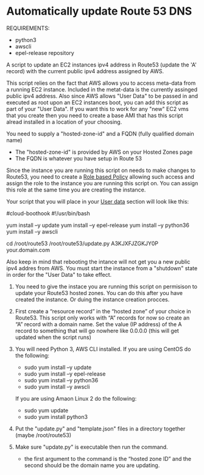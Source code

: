 # Automatically update Route 53 DNS

REQUIREMENTS:
- python3
- awscli
- epel-release repository

A script to update an EC2 instances ipv4 address in Route53 (update the 'A' record) with the current public ipv4 address assigned by AWS.


This script relies on the fact that AWS allows you to access meta-data from a running EC2 instance. Included in the metat-data is the currently assinged public ipv4 address. 
Also since AWS allows "User Data" to be passed in and executed as root upon an EC2 instances boot, you can add this script as part of your "User Data".
If you want this to work for any "new" EC2 vms that you create then you need to create a base AMI that has this script alread installed in a location of your choosing.


You need to supply a "hosted-zone-id" and a FQDN (fully qualified domain name)
  - The "hosted-zone-id" is provided by AWS on your Hosted Zones page
  - The FQDN is whatever you have setup in Route 53

Since the instance you are running this script on needs to make changes to Route53, you need to create a [Role based Policy](https://docs.aws.amazon.com/IAM/latest/UserGuide/access_policies.html) allowing such
access and assign the role to the instance you are running this script on. You can assign this role at the same time you are creating the instance.

Your script that you will place in your [User data](https://docs.aws.amazon.com/AWSEC2/latest/UserGuide/user-data.html) section will look like this:
  
#cloud-boothook
#!/usr/bin/bash

yum install –y update
yum install –y epel-release
yum install –y python36
yum install –y awscli

cd /root/route53
/root/route53/update.py A3KJXFJZGKJY0P your.domain.com
  
Also keep in mind that rebooting the intance will not get you a new public ipv4 addres from AWS. You must start the instance from a "shutdown" state in order for the "User Data" to take effect.


1. You need to give the instace you are running this script on permisison to update your Route53 hosted zones. You can do this after you have created the instance. Or duing the instance creation procces.
2. First create a “resource record” in the “hosted zone” of your choice in Route53. This script only works with “A” records for now so create an “A” record with a domain name. Set the value (IP address) of the A record to something that will go nowhere like 0.0.0.0 (this will get updated when the script runs)
2. You will need Python 3, AWS CLI installed.
	If you are using CentOS do the following:
	* sudo yum install –y update
	* sudo yum install –y epel-release
	* sudo yum install –y python36
	- sudo yum install –y awscli

	If you are using Amaon Linux 2 do the following:
   -  sudo yum update
	*  sudo yum install python3

3. Put the "update.py" and "template.json" files in a directory together (maybe /root/route53) 

4. Make sure "update.py" is executable then run the command.
    - the first argument to the command is the “hosted zone ID” and the second should be the domain name you are updating.
